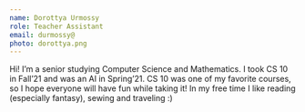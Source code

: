 ```yaml
---
name: Dorottya Urmossy
role: Teacher Assistant
email: durmossy@
photo: dorottya.png
---
```

Hi! I’m a senior studying Computer Science and Mathematics. I took CS 10 in Fall’21 and was an AI in Spring’21. CS 10 was one of my favorite courses, so I hope everyone will have fun while taking it! In my free time I like reading (especially fantasy), sewing and traveling :)

